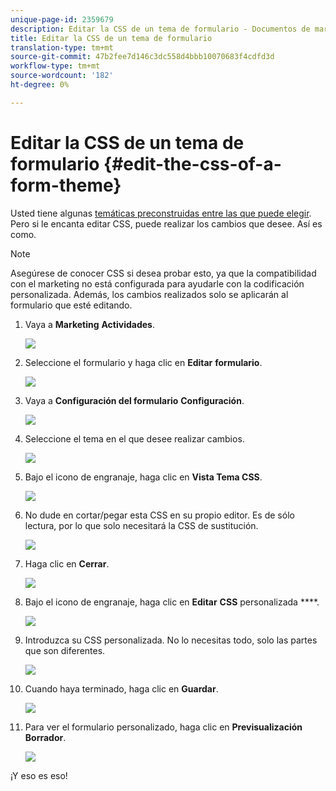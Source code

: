 ```yaml
---
unique-page-id: 2359679
description: Editar la CSS de un tema de formulario - Documentos de marketing - Documentación del producto
title: Editar la CSS de un tema de formulario
translation-type: tm+mt
source-git-commit: 47b2fee7d146c3dc558d4bbb10070683f4cdfd3d
workflow-type: tm+mt
source-wordcount: '182'
ht-degree: 0%

---
```



# Editar la CSS de un tema de formulario {#edit-the-css-of-a-form-theme}

Usted tiene algunas [temáticas preconstruidas entre las que puede elegir](../../../../product-docs/demand-generation/forms/creating-a-form/select-a-form-theme.md). Pero si le encanta editar CSS, puede realizar los cambios que desee. Así es como.

>[!NOTE]
>
>Asegúrese de conocer CSS si desea probar esto, ya que la compatibilidad con el marketing no está configurada para ayudarle con la codificación personalizada. Además, los cambios realizados solo se aplicarán al formulario que esté editando.

1. Vaya a **Marketing** **Actividades**.

   ![](assets/login-marketing-activities-5.png)

1. Seleccione el formulario y haga clic en **Editar** **formulario**.

   ![](assets/image2014-9-15-14-3a37-3a7.png)

1. Vaya a **Configuración del formulario** **Configuración**.

   ![](assets/image2014-9-15-14-3a37-3a42.png)

1. Seleccione el tema en el que desee realizar cambios.

   ![](assets/image2014-9-15-14-3a37-3a54.png)

1. Bajo el icono de engranaje, haga clic en **Vista Tema CSS**.

   ![](assets/image2014-9-15-14-3a38-3a18.png)

1. No dude en cortar/pegar esta CSS en su propio editor. Es de sólo lectura, por lo que solo necesitará la CSS de sustitución.

   ![](assets/image2014-9-15-14-3a38-3a29.png)

1. Haga clic en **Cerrar**.

   ![](assets/image2014-9-15-14-3a38-3a46.png)

1. Bajo el icono de engranaje, haga clic en **Editar** **CSS** personalizada ****.

   ![](assets/image2014-9-15-14-3a39-3a5.png)

1. Introduzca su CSS personalizada. No lo necesitas todo, solo las partes que son diferentes.

   ![](assets/image2014-9-15-14-3a39-3a21.png)

1. Cuando haya terminado, haga clic en **Guardar**.

   ![](assets/image2014-9-15-14-3a39-3a30.png)

1. Para ver el formulario personalizado, haga clic en **Previsualización** **Borrador**.

   ![](assets/image2014-9-15-14-3a39-3a50.png)

¡Y eso es eso!
